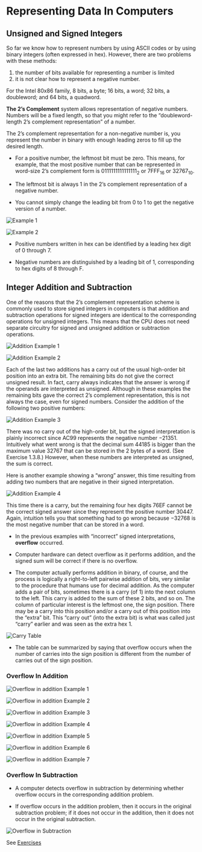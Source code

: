 # Representing Data In Computers

## Unsigned and Signed Integers

So far we know how to represent numbers by using ASCII codes or by using binary integers (often expressed in hex). However, there are two problems with these methods: 
 
 1. the number of bits available for representing a number is limited
 2. it is not clear how to represent a negative number.


For the Intel 80x86 family, 8 bits, a byte; 16 bits, a word; 32 bits, a doubleword; and 64 bits, a quadword.

**The 2’s Complement** system allows representation of negative numbers. Numbers will be a fixed length, so that you might refer to the “doubleword-length 2’s complement representation” of a number. 
 
The 2’s complement representation for a non-negative number is, you represent the number in binary with enough leading zeros to fill up the desired length.
    
* For a positive number, the leftmost bit must be zero. This means, for example, that the most positive number that can be represented in word-size 2’s complement form is 0111111111111111<sub>2</sub> or 7FFF<sub>16</sub> or 32767<sub>10</sub>.  
* The leftmost bit is always 1 in the 2’s complement representation of a negative number.

* You cannot simply change the leading bit from 0 to 1 to get the negative version of a number.

![Example 1](img/example1.png)

![Example 2](img/Example2.png)

* Positive numbers written in hex can be identified by a leading hex digit of 0 through 7.

* Negative numbers are distinguished by a leading bit of 1, corresponding to hex digits of 8 through F.

## Integer Addition and Subtraction

One of the reasons that the 2’s complement representation scheme is commonly used to store signed integers in computers is that addition and subtraction operations for signed integers are identical to the corresponding operations for unsigned integers. This means that the CPU does not need separate circuitry for signed and unsigned addition or subtraction operations.

![Addition Example 1](img/addition1.jpg)

![Addition Example 2](img/addition2.jpg)

Each of the last two additions has a carry out of the usual high-order bit position into an extra bit. The remaining bits do not give the correct unsigned result. In fact, carry always indicates that the answer is wrong if the operands are interpreted as unsigned. Although in these examples the remaining bits gave the correct 2’s complement representation, this is not always the case, even for signed numbers. Consider the addition of the following two positive numbers:

![Addition Example 3](img/addition3.jpg)

There was no carry out of the high-order bit, but the signed interpretation is plainly incorrect since AC99 represents the negative number −21351. Intuitively what went wrong is that the decimal sum 44185 is bigger than the maximum value 32767 that can be stored in the 2 bytes of a word. (See Exercise 1.3.8.) However, when these numbers are interpreted as unsigned, the sum is correct.

Here is another example showing a “wrong” answer, this time resulting from adding two numbers that are negative in their signed interpretation.

![Addition Example 4](img/addition4.jpg)

This time there is a carry, but the remaining four hex digits 76EF cannot be the correct signed answer since they represent the positive number 30447. Again, intuition tells you that something had to go wrong because −32768 is the most negative number that can be stored in a word.

* In the previous examples with “incorrect” signed interpretations, **overflow** occurred.

* Computer hardware can detect overflow as it performs addition, and the signed sum will be correct if there is no overflow.

* The computer actually performs addition in binary, of course, and the process is logically a right-to-left pairwise addition of bits, very similar to the procedure that humans use for decimal addition. As the computer adds a pair of bits, sometimes there is a carry (of 1) into the next column to the left. This carry is added to the sum of these 2 bits, and so on. The column of particular interest is the leftmost one, the sign position. There may be a carry into this position and/or a carry out of this position into the “extra” bit. This “carry out” (into the extra bit) is what was called just “carry” earlier and was seen as the extra hex 1.

![Carry Table](img/carryTable.jpg)

*  The table can be summarized by saying that overflow occurs when the number of carries into the sign position is different from the number of carries out of the sign position.

### Overflow In Addition

![Overflow in addition Example 1](img/overflowInAddition1.png)

![Overflow in addition Example 2](img/overflowInAddition2.png)

![Overflow in addition Example 3](img/overflowInAddition3.png)

![Overflow in addition Example 4](img/overflowInAddition4.png)

![Overflow in addition Example 5](img/overflowInAddition5.png)

![Overflow in addition Example 6](img/overflowInAddition6.png)

![Overflow in addition Example 7](img/overflowInAddition7.png)

### Overflow In Subtraction

* A computer detects overflow in subtraction by determining whether overflow occurs in the corresponding addition problem.

* If overflow occurs in the addition problem, then it occurs in the original subtraction problem; if it does not occur in the addition, then it does not occur in the original subtraction.

![Overflow in Subtraction](img/overflowInSubtraction.png)

See [Exercises](Exercises/README.md)



